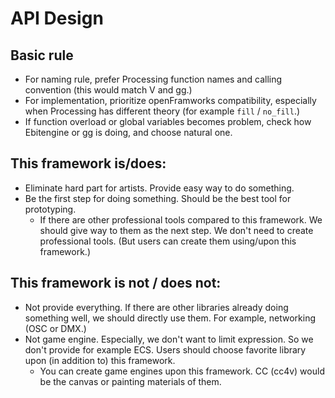 # API Design

## Basic rule

- For naming rule, prefer Processing function names and calling convention (this would match V and gg.)
- For implementation, prioritize openFramworks compatibility, especially when Processing has different theory (for example `fill` / `no_fill`.)
- If function overload or global variables becomes problem, check how Ebitengine or gg is doing, and choose natural one.

## This framework is/does:

- Eliminate hard part for artists. Provide easy way to do something.
- Be the first step for doing something. Should be the best tool for prototyping.
    - If there are other professional tools compared to this framework. We should give way to them as the next step. We don't need to create professional tools. (But users can create them using/upon this framework.)

## This framework is not / does not:

- Not provide everything. If there are other libraries already doing something well, we should directly use them. For example, networking (OSC or DMX.)
- Not game engine. Especially, we don't want to limit expression. So we don't provide for example ECS. Users should choose favorite library upon (in addition to) this framework. 
    - You can create game engines upon this framework. CC (cc4v) would be the canvas or painting materials of them.
